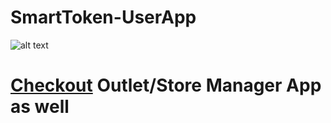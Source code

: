 # SmartToken-UserApp
![alt text](https://data.joflee.com/GithubSS/user.png)
# [Checkout](https://github.com/sharad-paghadal/SmartToken-OutletApp) Outlet/Store Manager App as well
